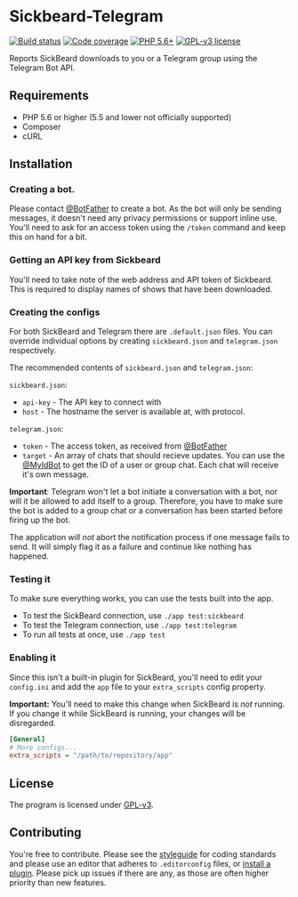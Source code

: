 # Sickbeard-Telegram

[![Build status][shield-build]][link-build]
[![Code coverage][shield-cover]][link-cover]
[![PHP 5.6+][shield-php]][link-php]
[![GPL-v3 license][shield-license]][license]

Reports SickBeard downloads to you or a Telegram group using the Telegram Bot
API.

## Requirements

 - PHP 5.6 or higher (5.5 and lower not officially supported)
 - Composer
 - cURL

## Installation

### Creating a bot.

Please contact [@BotFather][] to create a bot. As the bot will only be
sending messages, it doesn't need any privacy permissions or support inline use.
You'll need to ask for an access token using the `/token` command and keep this
on hand for a bit.

### Getting an API key from Sickbeard

You'll need to take note of the web address and API token of Sickbeard. This is
required to display names of shows that have been downloaded.

### Creating the configs

For both SickBeard and Telegram there are `.default.json` files. You can
override individual options by creating `sickbeard.json` and `telegram.json`
respectively.

The recommended contents of `sickbeard.json` and `telegram.json`:

`sickbeard.json`:
 -  `api-key` - The API key to connect with
 -  `host` - The hostname the server is available at, with protocol.

`telegram.json`:
 -  `token` - The access token, as received from [@BotFather][]
 -  `target` - An array of chats that should recieve updates. You can use the
    [@MyIdBot][] to get the ID of a user or group chat. Each chat will receive
    it's own message.

**Important**: Telegram won't let a bot initiate a conversation with a bot, nor
will it be allowed to add itself to a group. Therefore, you have to make sure
the bot is added to a group chat or a conversation has been started before
firing up the bot.

The application *will not* abort the notification process if one message fails
to send. It will simply flag it as a failure and continue like nothing has
happened.

### Testing it

To make sure everything works, you can use the tests built into the app.

 - To test the SickBeard connection, use `./app test:sickbeard`
 - To test the Telegram connection, use `./app test:telegram`
 - To run all tests at once, use `./app test`

### Enabling it

Since this isn't a built-in plugin for SickBeard, you'll need to edit your
`config.ini` and add the `app` file to your `extra_scripts` config property.

**Important:** You'll need to make this change when SickBeard is *not* running.
If you change it while SickBeard is running, your changes will be disregarded.

```ini
[General]
# More configs...
extra_scripts = "/path/to/repository/app"
```

## License

The program is licensed under [GPL-v3][license].

## Contributing

You're free to contribute. Please see the [styleguide][] for coding standards
and please use an editor that adheres to `.editorconfig` files, or
[install a plugin][editorconfig]. Please pick up issues if there are any, as
those are often higher priority than new features.

<!-- Shield images -->
[shield-build]: https://img.shields.io/travis/roelofr/Sickbeard-Telegram.svg
[shield-cover]: https://img.shields.io/coveralls/roelofr/Sickbeard-Telegram.svg
[shield-php]: https://img.shields.io/badge/PHP-5.6%2B-8892BF.svg
[shield-license]: https://img.shields.io/github/license/roelofr/Sickbeard-Telegram.svg

<!-- Shield links -->
[link-build]: https://travis-ci.org/roelofr/SickBeard-Telegram
[link-cover]: https://coveralls.io/github/roelofr/SickBeard-Telegram
[link-php]: https://secure.php.net/supported-versions.php

<!-- Telegram chats -->
[@BotFather]: https://telegram.me/BotFather
[@MyIdBot]: https://telegram.me/MyIdbot

<!-- Other links -->
[license]: LICENSE
[styleguide]: STYLEGUIDE.md
[editorconfig]: http://editorconfig.org/#download

